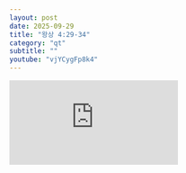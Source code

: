 ```yaml
---
layout: post
date: 2025-09-29
title: "왕상 4:29-34"
category: "qt"
subtitle: ""
youtube: "vjYCygFp8k4"
---
```


<div class="youtube margin-large">
    <iframe src="https://www.youtube.com/embed/vjYCygFp8k4" title="YouTube video player" frameborder="0" allow="accelerometer; autoplay; clipboard-write; encrypted-media; gyroscope; picture-in-picture; web-share" allowfullscreen></iframe>
</div>

